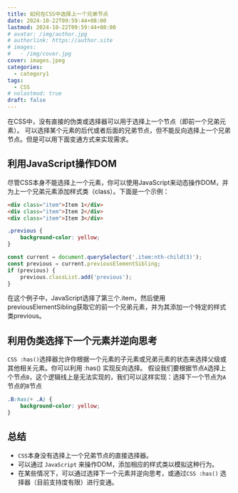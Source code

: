 ```yaml
---
title: 如何在CSS中选择上一个兄弟节点
date: 2024-10-22T09:59:44+08:00
lastmod: 2024-10-22T09:59:44+08:00
# avatar: /img/author.jpg
# authorlink: https://author.site
# images:
#   - /img/cover.jpg
cover: images.jpeg
categories:
  - category1
tags:
  - CSS
# nolastmod: true
draft: false
---
```


在CSS中，没有直接的伪类或选择器可以用于选择上一个节点（即前一个兄弟元素）。 可以选择某个元素的后代或者后面的兄弟节点，但不能反向选择上一个兄弟节点。但是可以用下面变通方式来实现需求。


## 利用JavaScript操作DOM
尽管CSS本身不能选择上一个元素，你可以使用JavaScript来动态操作DOM，并为上一个兄弟元素添加样式类（class）。下面是一个示例：

```html
<div class="item">Item 1</div>
<div class="item">Item 2</div>
<div class="item">Item 3</div>
```
```css
.previous {
    background-color: yellow;
}
```
```javascript
const current = document.querySelector('.item:nth-child(3)');
const previous = current.previousElementSibling;
if (previous) {
    previous.classList.add('previous');
}
```
在这个例子中，JavaScript选择了第三个.item，然后使用previousElementSibling获取它的前一个兄弟元素，并为其添加一个特定的样式类previous。


## 利用伪类选择下一个元素并逆向思考

`CSS :has()`选择器允许你根据一个元素的子元素或兄弟元素的状态来选择父级或其他相关元素。你可以利用 :has() 实现反向选择。
假设我们要根据节点`A`选择上个节点`B`，这个逻辑线上是无法实现的，我们可以这样实现：选择下一个节点为`A`节点的`B`节点

```css
.B:has(+ .A) {
    background-color: yellow;
}
```

## 总结
- `CSS`本身没有选择上一个兄弟节点的直接选择器。
- 可以通过 `JavaScript` 来操作DOM，添加相应的样式类以模拟这种行为。
- 在某些情况下，可以通过选择下一个元素并逆向思考，或通过`CSS :has()` 选择器（目前支持度有限）进行变通。






